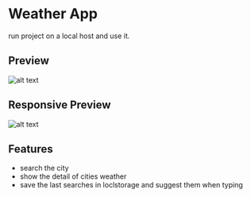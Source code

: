 # Weather App

run project on a local host and use it.

## Preview
![alt text](https://s6.uupload.ir/files/weather1_fna9.png)

## Responsive Preview
![alt text](https://s6.uupload.ir/files/weather2_t61.png)


## Features

- search the city 
- show the detail of cities weather
- save the last searches in loclstorage and suggest them when typing
